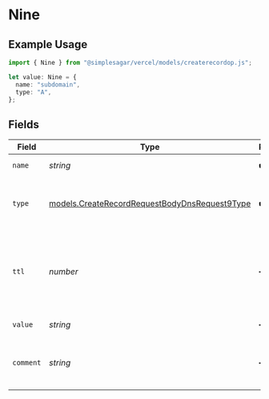 # Nine

## Example Usage

```typescript
import { Nine } from "@simplesagar/vercel/models/createrecordop.js";

let value: Nine = {
  name: "subdomain",
  type: "A",
};
```

## Fields

| Field                                                                                                | Type                                                                                                 | Required                                                                                             | Description                                                                                          | Example                                                                                              |
| ---------------------------------------------------------------------------------------------------- | ---------------------------------------------------------------------------------------------------- | ---------------------------------------------------------------------------------------------------- | ---------------------------------------------------------------------------------------------------- | ---------------------------------------------------------------------------------------------------- |
| `name`                                                                                               | *string*                                                                                             | :heavy_check_mark:                                                                                   | A subdomain name.                                                                                    | subdomain                                                                                            |
| `type`                                                                                               | [models.CreateRecordRequestBodyDnsRequest9Type](../models/createrecordrequestbodydnsrequest9type.md) | :heavy_check_mark:                                                                                   | The type of record, it could be one of the valid DNS records.                                        |                                                                                                      |
| `ttl`                                                                                                | *number*                                                                                             | :heavy_minus_sign:                                                                                   | The TTL value. Must be a number between 60 and 2147483647. Default value is 60.                      | 60                                                                                                   |
| `value`                                                                                              | *string*                                                                                             | :heavy_minus_sign:                                                                                   | An NS domain value.                                                                                  | ns1.example.com                                                                                      |
| `comment`                                                                                            | *string*                                                                                             | :heavy_minus_sign:                                                                                   | A comment to add context on what this DNS record is for                                              | used to verify ownership of domain                                                                   |